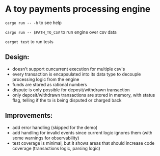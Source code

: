# A toy payments processing engine

`cargo run -- -h` to see help

`cargo run -- $PATH_TO_CSV` to run engine over csv data

`cargot test` to run tests

## Design:

- doesn't support cuncurrent execution for multiple csv's
- every transaction is encapsulated into its data type to decouple processing logic from the engine
- funds are stored as rational numbers
- dispute is only possible for deposit/withdrawn transaction
- only deposit/withdrawn transactions are stored in memory, with status flag, telling if the tx is being disputed or charged back

## Improvements:

- add error handling (skipped for the demo)
- add handling for invalid events since current logic ignores them (with some warnings for observability)
- test coverage is minimal, but it shows areas that should increase code coverage (transactions logic, parsing logic)
